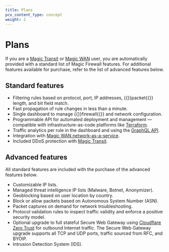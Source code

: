 ```yaml
---
title: Plans
pcx_content_type: concept
weight: 2
---
```


# Plans

If you are a [Magic Transit](/magic-transit/) or [Magic WAN](/magic-wan/) user, you are automatically provided with a standard list of Magic Firewall features. For additional features available for purchase, refer to the list of advanced features below.

## Standard features

- Filtering rules based on protocol, port, IP addresses, {{<glossary-tooltip term_id="data packet">}}packet{{</glossary-tooltip>}} length, and bit field match.
- Fast propagation of rule changes in less than a minute.
- Single dashboard to manage {{<glossary-tooltip term_id="firewall">}}firewall{{</glossary-tooltip>}} and network configuration.
- Programmable API for automated deployment and management — compatible with infrastructure-as-code platforms like [Terraform](/terraform/).
- Traffic analytics per rule in the dashboard and using the [GraphQL API](/analytics/graphql-api/).
- Integration with [Magic WAN network-as-a-service](/magic-wan/).
- Included DDoS protection with [Magic Transit](/magic-transit/).

## Advanced features

All standard features are included with the purchase of the advanced features below.

- Customizable IP lists.
- Managed threat intelligence IP lists (Malware, Botnet, Anonymizer).
- Geoblocking based on user location by country.
- Block or allow packets based on Autonomous System Number (ASN).
- Packet captures on demand for network troubleshooting.
- Protocol validation rules to inspect traffic validity and enforce a positive security model.
- Optional upgrade to full stateful Secure Web Gateway using [Cloudflare Zero Trust](/cloudflare-one/) for outbound Internet traffic. The Secure Web Gateway upgrade supports all TCP and UDP ports, traffic sourced from RFC, and BYOIP.
- Intrusion Detection System (IDS).